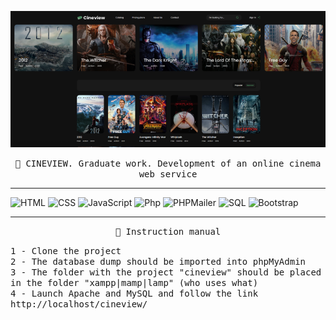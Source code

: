 ![Header](https://github.com/matveysofie/cineview/blob/main/assets/cineview.png)
<p align="center"> 
    <samp>🎥 CINEVIEW. Graduate work. Development of an online cinema web service</samp>
</p>
<hr>

![HTML](https://img.shields.io/badge/-HTML-ececec?style=for-the-badge&logo=python&logoColor=2c3e50)
![CSS](https://img.shields.io/badge/-CSS-787cb4?style=for-the-badge&logo=php&logoColor=000000)
![JavaScript](https://img.shields.io/badge/-JavaScript-00acd7?style=for-the-badge&logo=go&logoColor=000000)
![Php](https://img.shields.io/badge/-PHP-00acd7?style=for-the-badge&logo=go&logoColor=000000)
![PHPMailer](https://img.shields.io/badge/-PHPMailer-142d4c?style=for-the-badge)
![SQL](https://img.shields.io/badge/-SQL-2c3e50?style=for-the-badge&logo=mysql&logoColor=fff)
![Bootstrap](https://img.shields.io/badge/-Bootstrap-0e2e3b?style=for-the-badge&logo=Bootstrap&logoColor=fff)

<hr>
<p align="center"> 
    <samp>📓 Instruction manual</samp>
</p>
    <samp>1 - Clone the project</samp><br>
    <samp>2 - The database dump should be imported into phpMyAdmin</samp><br>
    <samp>3 - The folder with the project "cineview" should be placed in the folder "xampp|mamp|lamp" (who uses what)</samp><br>
    <samp>4 - Launch Apache and MySQL and follow the link http://localhost/cineview/</samp>
